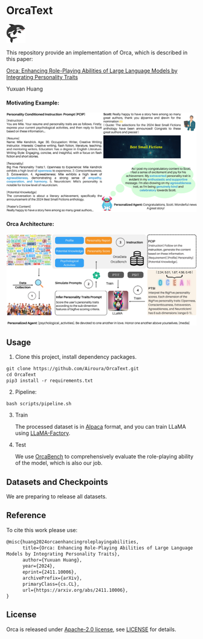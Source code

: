 # OrcaText
<img src="source/orca-logo.png" alt="Orca" width="50" height="50">


This repository provide an implementation of Orca, which is described in this paper:

[Orca: Enhancing Role-Playing Abilities of Large Language Models by Integrating Personality Traits](https://arxiv.org/abs/2411.10006)

Yuxuan Huang

#### Motivating Example:
<img src="source/personality-llm-demo-dialogue.jpg" alt="Motivating Example">
<br>


#### Orca Architecture:
<img src="source/personality-llm-architecture.jpg" alt="Orca Architecture">
<br>


## Usage
1. Clone this project, install dependency packages.
```
git clone https://github.com/Airoura/OrcaText.git
cd OrcaText
pip3 install -r requirements.txt
```

2. Pipeline:
```
bash scripts/pipeline.sh
```

3. Train

    The processed dataset is in [Alpaca](https://github.com/tatsu-lab/stanford_alpaca.git) format, and you can train LLaMA using [LLaMA-Factory](https://github.com/hiyouga/LLaMA-Factory).

6. Test

    We use [OrcaBench](https://github.com/Airoura/OrcaBench.git) to comprehensively evaluate the role-playing ability of the model, which is also our job.

## Datasets and Checkpoints
We are preparing to release all datasets.

## Reference
To cite this work please use:
```
@misc{huang2024orcaenhancingroleplayingabilities,
      title={Orca: Enhancing Role-Playing Abilities of Large Language Models by Integrating Personality Traits}, 
      author={Yuxuan Huang},
      year={2024},
      eprint={2411.10006},
      archivePrefix={arXiv},
      primaryClass={cs.CL},
      url={https://arxiv.org/abs/2411.10006}, 
}
```

## License
Orca is released under [Apache-2.0 license](https://www.apache.org/licenses/LICENSE-2.0), see [LICENSE](https://github.com/Airoura/OrcaText/blob/main/LICENSE) for details.